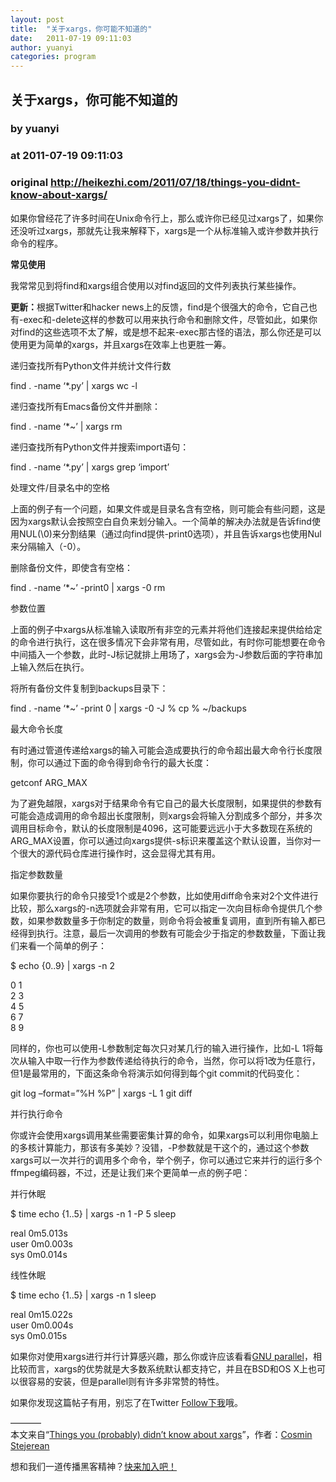 ```yaml
---
layout: post
title:  "关于xargs，你可能不知道的"
date:   2011-07-19 09:11:03
author: yuanyi
categories: program
---
```


## 关于xargs，你可能不知道的
### by yuanyi
### at 2011-07-19 09:11:03
### original <http://heikezhi.com/2011/07/18/things-you-didnt-know-about-xargs/>

<p>如果你曾经花了许多时间在Unix命令行上，那么或许你已经见过xargs了，如果你还没听过xargs，那就先让我来解释下，xargs是一个从标准输入或许参数并执行命令的程序。</p>
<p><strong>常见使用</strong></p>
<p>我常常见到将find和xargs组合使用以对find返回的文件列表执行某些操作。</p>
<p><strong>更新：</strong>根据Twitter和hacker news上的反馈，find是个很强大的命令，它自己也有-exec和-delete这样的参数可以用来执行命令和删除文件，尽管如此，如果你对find的这些选项不太了解，或是想不起来-exec那古怪的语法，那么你还是可以使用更为简单的xargs，并且xargs在效率上也更胜一筹。</p>
<p>递归查找所有Python文件并统计文件行数</p>
<p>find . -name ‘*.py’ | xargs wc -l</p>
<p>递归查找所有Emacs备份文件并删除：</p>
<p>find . -name ‘*~’ | xargs rm</p>
<p>递归查找所有Python文件并搜索import语句：</p>
<p>find . -name ‘*.py’ | xargs grep ‘import’</p>
<p>处理文件/目录名中的空格</p>
<p>上面的例子有一个问题，如果文件或是目录名含有空格，则可能会有些问题，这是因为xargs默认会按照空白自负来划分输入。一个简单的解决办法就是告诉find使用NUL(\0)来分割结果（通过向find提供-print0选项），并且告诉xargs也使用Nul来分隔输入（-0）。</p>
<p>删除备份文件，即使含有空格：</p>
<p>find . -name ‘*~’ -print0 | xargs -0 rm</p>
<p>参数位置</p>
<p>上面的例子中xargs从标准输入读取所有非空的元素并将他们连接起来提供给给定的命令进行执行，这在很多情况下会非常有用，尽管如此，有时你可能想要在命令中间插入一个参数，此时-J标记就排上用场了，xargs会为-J参数后面的字符串加上输入然后在执行。</p>
<p>将所有备份文件复制到backups目录下：</p>
<p>find . -name ‘*~’ -print 0 | xargs -0 -J % cp % ~/backups</p>
<p>最大命令长度</p>
<p>有时通过管道传递给xargs的输入可能会造成要执行的命令超出最大命令行长度限制，你可以通过下面的命令得到命令行的最大长度：</p>
<p>getconf ARG_MAX</p>
<p>为了避免越限，xargs对于结果命令有它自己的最大长度限制，如果提供的参数有可能会造成调用的命令超出长度限制，则xargs会将输入分割成多个部分，并多次调用目标命令，默认的长度限制是4096，这可能要远远小于大多数现在系统的ARG_MAX设置，你可以通过向xargs提供-s标识来覆盖这个默认设置，当你对一个很大的源代码仓库进行操作时，这会显得尤其有用。</p>
<p>指定参数数量</p>
<p>如果你要执行的命令只接受1个或是2个参数，比如使用diff命令来对2个文件进行比较，那么xargs的-n选项就会非常有用，它可以指定一次向目标命令提供几个参数，如果参数数量多于你制定的数量，则命令将会被重复调用，直到所有输入都已经得到执行。注意，最后一次调用的参数有可能会少于指定的参数数量，下面让我们来看一个简单的例子：</p>
<p>$ echo {0..9} | xargs -n 2</p>
<p>0 1<br>
2 3<br>
4 5<br>
6 7<br>
8 9</p>
<p>同样的，你也可以使用-L参数制定每次只对某几行的输入进行操作，比如-L 1将每次从输入中取一行作为参数传递给待执行的命令，当然，你可以将1改为任意行，但1是最常用的，下面这条命令将演示如何得到每个git commit的代码变化：</p>
<p>git log –format=”%H %P” | xargs -L 1 git diff</p>
<p>并行执行命令</p>
<p>你或许会使用xargs调用某些需要密集计算的命令，如果xargs可以利用你电脑上的多核计算能力，那该有多美妙？没错，-P参数就是干这个的，通过这个参数xargs可以一次并行的调用多个命令，举个例子，你可以通过它来并行的运行多个ffmpeg编码器，不过，还是让我们来个更简单一点的例子吧：</p>
<p>并行休眠</p>
<p>$ time echo {1..5} | xargs -n 1 -P 5 sleep</p>
<p>real    0m5.013s<br>
user    0m0.003s<br>
sys     0m0.014s</p>
<p>线性休眠</p>
<p>$ time echo {1..5} | xargs -n 1 sleep</p>
<p>real    0m15.022s<br>
user    0m0.004s<br>
sys     0m0.015s</p>
<p>如果你对使用xargs进行并行计算感兴趣，那么你或许应该看看<a href="http://www.gnu.org/software/parallel/">GNU parallel</a>，相比较而言，xargs的优势就是大多数系统默认都支持它，并且在BSD和OS X上也可以很容易的安装，但是parallel则有许多非常赞的特性。</p>
<p>如果你发现这篇帖子有用，别忘了在Twitter <a href="http://twitter.com/offbytwo/">Follow下我</a>哦。</p>
<p>———–<br>
本文来自“<a href="http://offbytwo.com/2011/06/26/things-you-didnt-know-about-xargs.html">Things you (probably) didn’t know about xargs</a>”，作者：<a href="http://github.com/offbytwo/">Cosmin Stejerean</a></p>
<p>想和我们一道传播黑客精神？<a href="http://heikezhi.com/join">快来加入吧！</a></p><img src="http://www1.feedsky.com/t1/539707801/heikezhi/feedsky/s.gif?r=http://heikezhi.com/2011/07/18/things-you-didnt-know-about-xargs/" border="0" height="0" width="0">